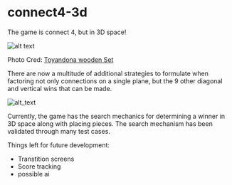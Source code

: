 # connect4-3d
The game is connect 4, but in 3D space!

![alt text](https://m.media-amazon.com/images/I/51zJFru+s2L._AC_SX679_.jpg)

Photo Cred: [Toyandona wooden Set](https://www.amazon.com/TOYANDONA-Strategy-Connect-Educational-Thinking/dp/B087Q38484) 

There are now a multitude of additional strategies to formulate 
when factoring not only connections on a single plane, but the 9 other diagonal 
and vertical wins that can be made.

![alt_text](https://cdn.discordapp.com/attachments/819708434126995528/886793879209250836/unknown.png)

Currently, the game has the search mechanics for determining a winner in 3D space along
with placing pieces. The search mechanism has been validated through many test cases. 

Things left for future development:
- Transtition screens
- Score tracking
- possible ai
